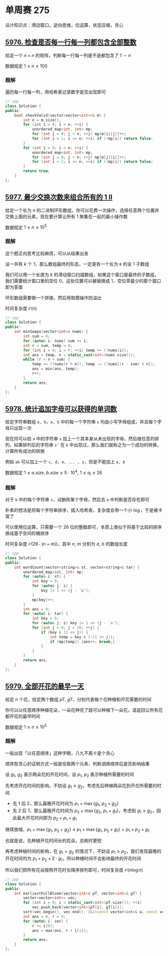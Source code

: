 # 单周赛 275

设计知识点：滑动窗口，逆向思维，位运算，状态压缩，贪心

## [5976. 检查是否每一行每一列都包含全部整数](https://leetcode-cn.com/contest/weekly-contest-275/problems/check-if-every-row-and-column-contains-all-numbers/)

给定一个 $n\times n$ 的矩阵，判断每一行每一列是不是都包含了 $1\sim n$

数据规定 $1\leq n\leq 100$

### 题解

遍历每一行每一列，用哈希表记录数字是否出现即可

```cpp
// cpp
class Solution {
public:
    bool checkValid(vector<vector<int>>& m) {
        int n = m.size();
        for (int i = 0; i < n; ++i) {
            unordered_map<int, int> mp;
            for (int j = 0; j < n; ++j) mp[m[i][j]]++;
            for (int i = 1; i <= n; ++i) if (!mp[i]) return false;
        }
        for (int i = 0; i < n; ++i) {
            unordered_map<int, int> mp;
            for (int j = 0; j < n; ++j) mp[m[j][i]]++;
            for (int i = 1; i <= n; ++i) if (!mp[i]) return false;
        }
        return true;
    }
};
```

## [5977. 最少交换次数来组合所有的 1 II](https://leetcode-cn.com/problems/minimum-swaps-to-group-all-1s-together-ii/)

给定一个长为 $n$ 的二进制环形数组，你可以花费一次操作，选择任意两个位置并交换上面的元素，现在要计算让所有 $1$ 聚集在一起的最小操作数

数据规定 $1\leq n\leq 10^5$

### 题解

这个题正向思考比较麻烦，可以从结果出发

设一共有 $k$ 个 $1$，那么数组最终的形态，一定是有一个长为 $k$ 的全 $1$ 子数组

我们可以用一个长度为 $k$ 的滑动窗口扫描数组，如果这个窗口是最终的子数组，我们需要统计窗口里的空位 $0$，这些位置可以被替换成 $1$，空位零最少的那个窗口即为答案

环形数组需要做一个拼接，然后用取模操作防溢出

时间复杂度 $\mathcal{O}(n)$

```cpp
// cpp
class Solution {
public:
    int minSwaps(vector<int>& nums) {
        int sum = 0;
        for (auto& i: nums) sum += i;
        int r = sum, temp = 0;
        for (int i = 0; i < r; ++i) temp += (!nums[i]);
        int ans = temp, n = static_cast<int>(nums.size());
        while (r < n + sum) {
            temp += (!nums[r % n]), temp -= (!nums[(r - sum) % n]);
            ans = min(ans, temp);
            r++;
        }
        return ans;
    }
};
```

## [5978. 统计追加字母可以获得的单词数](https://leetcode-cn.com/problems/count-words-obtained-after-adding-a-letter/)

给定字符串数组 ```a, b```，```a, b``` 中的每一个字符串 ```s``` 均由小写字母组成，并且每个字母只出现一次

现在你可以给 ```a``` 中的字符串 ```s``` 加上一个其本身从未出现的字母，然后做任意的排列，如果排列后的字符串 ```s'``` 在 ```b``` 中出现过，那么我们就称之为一个成功的转换，计算所有成功的转换

例如 ```ab``` 可以加上一个 ```c, d, e, ... , z```，但是不能加上 ```a, b```

数据规定 $1\leq a.size,\ b.size\leq 5\cdot 10^4,\ 1\leq a_{i}\leq 26$

### 题解

对于 ```b``` 中的每个字符串 ```s```，试删除某个字母，然后去 ```a``` 中判断是否存在即可

朴素的想法是将每个字符串排序，插入哈希表，复杂度会带一个小 $\log$，于是被卡常了

可以使用位运算，只需要一个 $26$ 位的整数即可，本质上类似于将基于比较的排序换成基于空间的桶排序

时间复杂度 $\mathcal{O}(26\cdot (n + m))$，其中 $n,\ m$ 分别为 $a,\ b$ 的数组长度

```cpp
// cpp
class Solution {
public:
    int wordCount(vector<string>& st, vector<string>& tar) {
        unordered_map<int, int> mp;
        for (auto& i: st) {
            int key = 0;
            for (auto& j: i) {
                key |= 1 << (j - 'a');
            }
            mp[key]++;
        }
        int ans = 0;
        for (auto& i: tar) {
            int key = 0;
            for (auto& j: i) key |= 1 << (j - 'a');
            for (int j = 0; j < 26; ++j) {
                if (key & (1 << j)) {
                    int temp = key & (~(1 << j));
                    if (mp[temp]) {ans++; break;}
                }
            }
        }
        return ans;
    }
};
```

## [5979. 全部开花的最早一天](https://zileetcode-cn.com/problems/earliest-possible-day-of-full-bloom/)

给定 $n$ 个花，给定两个数组 $pT,\ gT$，分别代表每个花种植和开花需要的时间

你可以以任意顺序种植花朵，一朵花种完了就可以种植下一朵花，请返回让所有花都开花的最早时间

数据规定 $1\leq n\leq 10^5$

### 题解

一般出现「以任意顺序」这种字眼，八九不离十是个贪心

顺序型贪心的证明方式一般是任取两个元素，判断调换顺序后是否影响结果

设 $g_{1},\ g_{2}$ 表示两朵花的开花时间，设 $p_{1},\ p_{2}$ 表示种植所需要的时间

先考虑开花时间的影响，不妨设 $g_{1}\geq g_{2}$，考虑先后种植两朵花到开花所需要的时间

- 先 $1$ 后 $2$，那么最晚开花时间为 $p_{1} + \max\left\{g_{1},\ p_{2} + g_{2}\right\}$
- 先 $2$ 后 $1$，那么最晚开花时间为 $p_{2} + \max\left\{g_{2},\ p_{1} + g_{1}\right\}$，考虑到 $g_{1}\geq g_{2}$，因此最大开花时间即为 $p_{2} + p_{1} + g_{1}$

继续放缩，$p_{1} + \max\left\{g_{1},\ p_{2} + g_{2}\right\}\leq p_{1} + \max\left\{g_{1},\ p_{2} + g_{1}\right\} = p_{1} + p_{2} + g_{1}$

也就是说，先种植开花时间长的花朵，总耗时更短

再考虑种植时间的影响，在 $g_{1} = g_{2}$ 的情况下，不妨设 $p_{1}\geq p_{2}$，我们发现最晚的开花时间均为 $p_{1} + p_{2} + 2\cdot g_{1}$，所以种植时间不会影响最终的开花时间

所以我们把所有花朵按照开花时长降序排列即可，时间复杂度 $\mathcal{O}(n\log n)$




```cpp
// cpp
class Solution {
public:
    int earliestFullBloom(vector<int>& pT, vector<int>& gT) {
        vector<vector<int>> vec;
        for (int i = 0; i < static_cast<int>(pT.size()); ++i)
            vec.push_back(vector<int>{pT[i], gT[i]});
        sort(vec.begin(), vec.end(), [&](const vector<int>& a, const vector<int>& b) {return a[1] > b[1];});
        int ans = 0, r = 0;
        for (auto& i: vec) {
            r += i[0];
            ans = max(ans, r + i[1]);
        }
        return ans;
    }
};
```